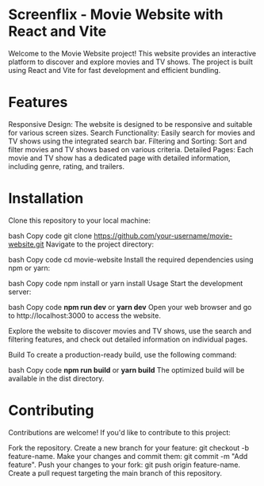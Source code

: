 # Screenflix - Movie Website with React and Vite
Welcome to the Movie Website project! This website provides an interactive platform to discover and explore movies and TV shows. The project is built using React and Vite for fast development and efficient bundling.

# Features
Responsive Design: The website is designed to be responsive and suitable for various screen sizes.
Search Functionality: Easily search for movies and TV shows using the integrated search bar.
Filtering and Sorting: Sort and filter movies and TV shows based on various criteria.
Detailed Pages: Each movie and TV show has a dedicated page with detailed information, including genre, rating, and trailers.
# Installation
Clone this repository to your local machine:

bash
Copy code
git clone https://github.com/your-username/movie-website.git
Navigate to the project directory:

bash
Copy code
cd movie-website
Install the required dependencies using npm or yarn:

bash
Copy code
npm install
 or
yarn install
Usage
Start the development server:

bash
Copy code
**npm run dev**
 or
**yarn dev**
Open your web browser and go to http://localhost:3000 to access the website.

Explore the website to discover movies and TV shows, use the search and filtering features, and check out detailed information on individual pages.

Build
To create a production-ready build, use the following command:

bash
Copy code
**npm run build**
 or
**yarn build**
The optimized build will be available in the dist directory.

# Contributing
Contributions are welcome! If you'd like to contribute to this project:

Fork the repository.
Create a new branch for your feature: git checkout -b feature-name.
Make your changes and commit them: git commit -m "Add feature".
Push your changes to your fork: git push origin feature-name.
Create a pull request targeting the main branch of this repository.
